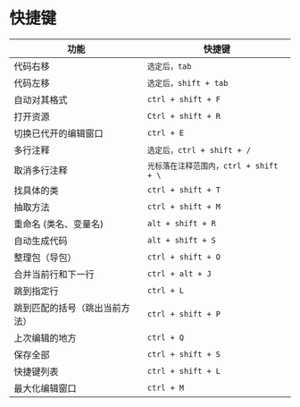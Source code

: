 # 快捷键 



|功能 | 快捷键 |
|----|---|
|代码右移 |				`选定后，tab` |
|代码左移 |				`选定后，shift + tab` |
|自动对其格式 |				`ctrl + shift + F` |
|打开资源 |				`Ctrl + shift + R` |
|切换已代开的编辑窗口 |		`ctrl + E` |
|多行注释 |				`选定后，ctrl + shift + /` |
|取消多行注释 |				`光标落在注释范围内，ctrl + shift + \` |
|找具体的类 |				`ctrl + shift + T` |
|抽取方法 |				`ctrl + shift + M` |
|重命名 (类名、变量名) |		`alt + shift + R` |
|自动生成代码 |			`alt + shift + S` |
|整理包（导包） |			`ctrl + shift + O` |
|合并当前行和下一行 |		`ctrl + alt + J` |
|跳到指定行 |			`ctrl + L` |
|跳到匹配的括号（跳出当前方法） |			`ctrl + shift + P` |
|上次编辑的地方 |			`ctrl + Q` |
|保存全部 |				`ctrl + shift + S` |
|快捷键列表 |			`ctrl + shift + L` |
|最大化编辑窗口 |			`ctrl + M` |